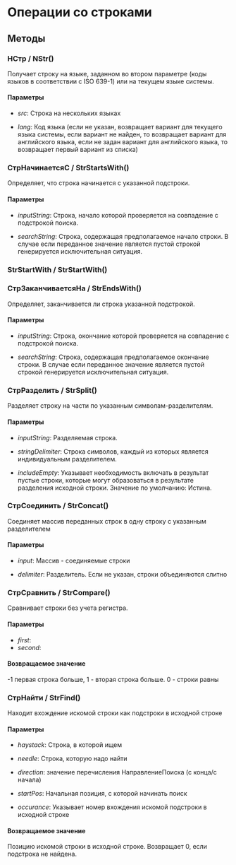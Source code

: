 
# Операции со строками
## Методы
    
### НСтр / NStr()
    
    
    
Получает строку на языке, заданном во втором параметре (коды языков в соответствии с  ISO 639-1)
или на текущем языке системы.


  
  
#### Параметры

* *src*: Строка на нескольких языках

* *lang*: Код языка (если не указан, возвращает вариант для текущего языка системы,
если вариант не найден, то возвращает вариант для английского языка, если не задан вариант для английского языка,
то возвращает первый вариант из списка)

### СтрНачинаетсяС / StrStartsWith()
    
    
    
Определяет, что строка начинается с указанной подстроки.


  
  
#### Параметры

* *inputString*: Строка, начало которой проверяется на совпадение с подстрокой поиска.

* *searchString*: Строка, содержащая предполагаемое начало строки. В случае если переданное значение является пустой строкой генерируется исключительная ситуация.

### StrStartWith / StrStartWith()
    
### СтрЗаканчиваетсяНа / StrEndsWith()
    
    
    
Определяет, заканчивается ли строка указанной подстрокой.


  
  
#### Параметры

* *inputString*: Строка, окончание которой проверяется на совпадение с подстрокой поиска.

* *searchString*: Строка, содержащая предполагаемое окончание строки. В случае если переданное значение является пустой строкой генерируется исключительная ситуация.

### СтрРазделить / StrSplit()
    
    
    
Разделяет строку на части по указанным символам-разделителям.


  
  
#### Параметры

* *inputString*: Разделяемая строка.

* *stringDelimiter*: Строка символов, каждый из которых является индивидуальным разделителем.

* *includeEmpty*: Указывает необходимость включать в результат пустые строки, которые могут образоваться в результате разделения исходной строки. Значение по умолчанию: Истина.

### СтрСоединить / StrConcat()
    
    
    
Соединяет массив переданных строк в одну строку с указанным разделителем


  
  
#### Параметры

* *input*: Массив - соединяемые строки

* *delimiter*: Разделитель. Если не указан, строки объединяются слитно

### СтрСравнить / StrCompare()
    
    
    
Сравнивает строки без учета регистра.


  
  
#### Параметры

* *first*: 
* *second*: 
#### Возвращаемое значение

-1 первая строка больше, 1 - вторая строка больше. 0 - строки равны

  
### СтрНайти / StrFind()
    
    
    
Находит вхождение искомой строки как подстроки в исходной строке


  
  
#### Параметры

* *haystack*: Строка, в которой ищем

* *needle*: Строка, которую надо найти

* *direction*: значение перечисления НаправлениеПоиска (с конца/с начала)

* *startPos*: Начальная позиция, с которой начинать поиск

* *occurance*: Указывает номер вхождения искомой подстроки в исходной строке

#### Возвращаемое значение

Позицию искомой строки в исходной строке. Возвращает 0, если подстрока не найдена.

  